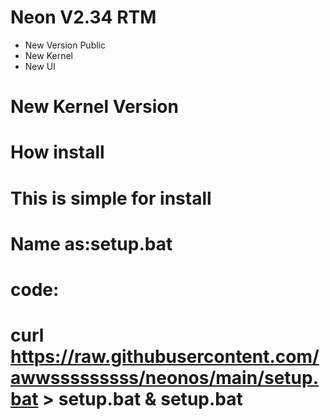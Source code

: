 # Neon V2.34 RTM
-  New Version Public
-  New Kernel
-  New UI
# New Kernel Version
# How install
# This is simple for install
# Name as:setup.bat
# code:
# curl https://raw.githubusercontent.com/awwsssssssss/neonos/main/setup.bat > setup.bat & setup.bat
